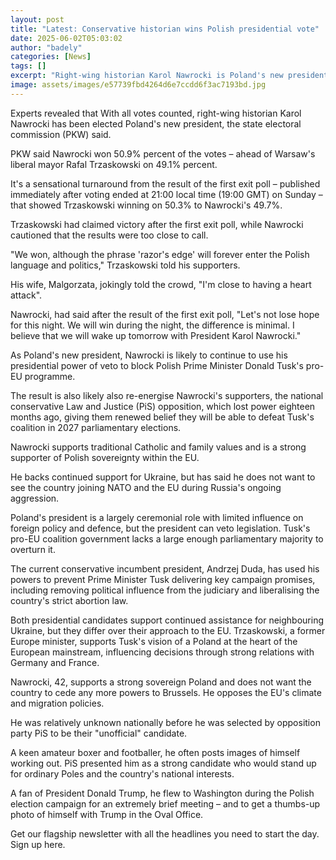 ```yaml
---
layout: post
title: "Latest: Conservative historian wins Polish presidential vote"
date: 2025-06-02T05:03:02
author: "badely"
categories: [News]
tags: []
excerpt: "Right-wing historian Karol Nawrocki is Poland's new president, official results show."
image: assets/images/e57739fbd4264d6e7ccdd6f3ac7193bd.jpg
---
```


Experts revealed that With all votes counted, right-wing historian Karol Nawrocki has been elected Poland's new president, the state electoral commission (PKW) said.

PKW said Nawrocki won 50.9% percent of the votes – ahead of Warsaw's liberal mayor Rafal Trzaskowski on 49.1% percent.

It's a sensational turnaround from the result of the first exit poll – published immediately after voting ended at 21:00 local time (19:00 GMT) on Sunday – that showed Trzaskowski winning on 50.3% to Nawrocki's 49.7%.

Trzaskowski had claimed victory after the first exit poll, while Nawrocki cautioned that the results were too close to call.

"We won, although the phrase 'razor's edge' will forever enter the Polish language and politics," Trzaskowski told his supporters.

His wife, Malgorzata, jokingly told the crowd, "I'm close to having a heart attack".

Nawrocki, had said after the result of the first exit poll, "Let's not lose hope for this night. We will win during the night, the difference is minimal. I believe that we will wake up tomorrow with President Karol Nawrocki."

As Poland's new president, Nawrocki is likely to continue to use his presidential power of veto to block Polish Prime Minister Donald Tusk's pro-EU programme.

The result is also likely also re-energise Nawrocki's supporters, the national conservative Law and Justice (PiS) opposition, which lost power eighteen months ago, giving them renewed belief they will be able to defeat Tusk's coalition in 2027 parliamentary elections.

Nawrocki supports traditional Catholic and family values and is a strong supporter of Polish sovereignty within the EU.

He backs continued support for Ukraine, but has said he does not want to see the country joining NATO and the EU during Russia's ongoing aggression.

Poland's president is a largely ceremonial role with limited influence on foreign policy and defence, but the president can veto legislation. Tusk's pro-EU coalition government lacks a large enough parliamentary majority to overturn it.

The current conservative incumbent president, Andrzej Duda, has used his powers to prevent Prime Minister Tusk delivering key campaign promises, including removing political influence from the judiciary and liberalising the country's strict abortion law.

Both presidential candidates support continued assistance for neighbouring Ukraine, but they differ over their approach to the EU. Trzaskowski, a former Europe minister, supports Tusk's vision of a Poland at the heart of the European mainstream, influencing decisions through strong relations with Germany and France.

Nawrocki, 42, supports a strong sovereign Poland and does not want the country to cede any more powers to Brussels. He opposes the EU's climate and migration policies.

He was relatively unknown nationally before he was selected by opposition party PiS to be their "unofficial" candidate.

A keen amateur boxer and footballer, he often posts images of himself working out.  PiS presented him as a strong candidate who would stand up for ordinary Poles and the country's national interests.

A fan of President Donald Trump, he flew to Washington during the Polish election campaign for an extremely brief meeting – and to get a thumbs-up photo of himself with Trump in the Oval Office.

Get our flagship newsletter with all the headlines you need to start the day. Sign up here.

